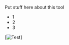 Put stuff here about this tool

- 1
- 2
- 3

[![Test](https://ericzimmerman.github.io/documentation/JLECmd/RandomImage.jpg)]
